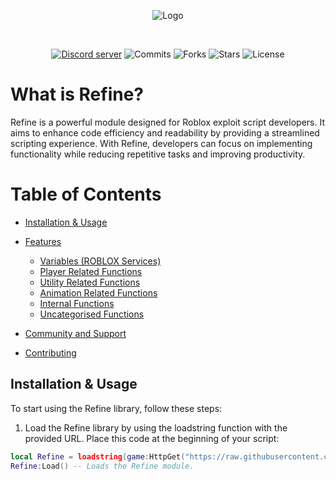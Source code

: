 


<div align="center">

![Logo](https://media.discordapp.net/attachments/1047624099565949079/1113601108565303407/1zKKPGX.png)


<div>&nbsp;</div>


[![Discord server](https://img.shields.io/discord/1047610578740465684?label=Discord&logo=Discord&logoColor=white&style=for-the-badge)](https://discord.gg/r5VaTq5V "A Discord server where people can discuss Adonis related stuff and talk.") 
![Commits](https://img.shields.io/github/commit-activity/t/synnyyy/refine?style=for-the-badge)
![Forks](https://img.shields.io/github/forks/synnyyy/refine?style=for-the-badge)
![Stars](https://img.shields.io/github/stars/synnyyy/refine?style=for-the-badge)
![License](https://img.shields.io/endpoint?label=License&logoColor=blue&style=for-the-badge&url=https%3A%2F%2Fpastebin.com%2Fraw%2F54sUYpzT)



</div>


# What is Refine?
Refine is a powerful module designed for Roblox exploit script developers. It aims to enhance code efficiency and readability by providing a streamlined scripting experience. With Refine, developers can focus on implementing functionality while reducing repetitive tasks and improving productivity.

# Table of Contents

- [Installation & Usage](#installation-&-usage)
- [Features](#features)
  - [Variables (ROBLOX Services)](#variables-)
  - [Player Related Functions](#player-functions)
  - [Utility Related Functions](#utility-functions)
  - [Animation Related Functions](#animation-functions)
  - [Internal Functions](#uncategorised-functions)
  - [Uncategorised Functions](#uncategorised-functions)

- [Community and Support](#community-and-support)
- [Contributing](#contributing)



## Installation & Usage

To start using the Refine library, follow these steps:

1) Load the Refine library by using the loadstring function with the provided URL. Place this code at the beginning of your script:
```lua
local Refine = loadstring(game:HttpGet("https://raw.githubusercontent.com/synnyyy/refine/main/project.lua", true))()
Refine:Load() -- Loads the Refine module.

```
